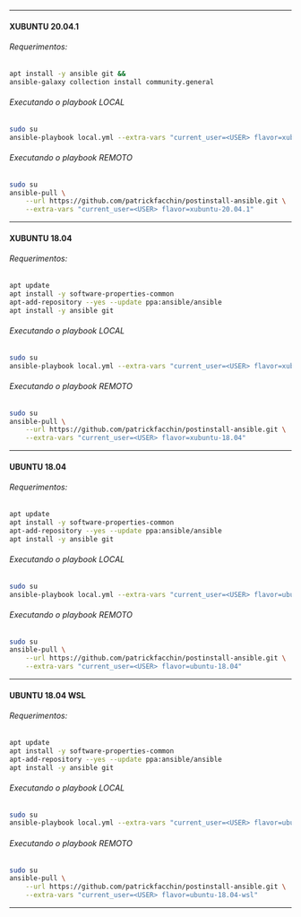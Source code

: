 

---
#### XUBUNTU 20.04.1

###### Requerimentos:

``` sh
apt install -y ansible git &&
ansible-galaxy collection install community.general

```

###### Executando o playbook LOCAL
``` sh
sudo su
ansible-playbook local.yml --extra-vars "current_user=<USER> flavor=xubuntu-20.04.1"
```


###### Executando o playbook REMOTO
``` sh
sudo su
ansible-pull \
    --url https://github.com/patrickfacchin/postinstall-ansible.git \
    --extra-vars "current_user=<USER> flavor=xubuntu-20.04.1"
```


---
#### XUBUNTU 18.04

###### Requerimentos:

``` sh
apt update
apt install -y software-properties-common
apt-add-repository --yes --update ppa:ansible/ansible
apt install -y ansible git
```

###### Executando o playbook LOCAL
``` sh
sudo su
ansible-playbook local.yml --extra-vars "current_user=<USER> flavor=xubuntu-18.04"
```


###### Executando o playbook REMOTO
``` sh
sudo su
ansible-pull \
    --url https://github.com/patrickfacchin/postinstall-ansible.git \
    --extra-vars "current_user=<USER> flavor=xubuntu-18.04"
```


---
#### UBUNTU 18.04

###### Requerimentos:

``` sh
apt update
apt install -y software-properties-common
apt-add-repository --yes --update ppa:ansible/ansible
apt install -y ansible git
```

###### Executando o playbook LOCAL
``` sh
sudo su
ansible-playbook local.yml --extra-vars "current_user=<USER> flavor=ubuntu-18.04"
```


###### Executando o playbook REMOTO
``` sh
sudo su
ansible-pull \
    --url https://github.com/patrickfacchin/postinstall-ansible.git \
    --extra-vars "current_user=<USER> flavor=ubuntu-18.04"
```


---
#### UBUNTU 18.04 WSL

###### Requerimentos:

``` sh
apt update
apt install -y software-properties-common
apt-add-repository --yes --update ppa:ansible/ansible
apt install -y ansible git
```

###### Executando o playbook LOCAL
``` sh
sudo su
ansible-playbook local.yml --extra-vars "current_user=<USER> flavor=ubuntu-18.04-wsl"
```


###### Executando o playbook REMOTO
``` sh
sudo su
ansible-pull \
    --url https://github.com/patrickfacchin/postinstall-ansible.git \
    --extra-vars "current_user=<USER> flavor=ubuntu-18.04-wsl"
```
---
